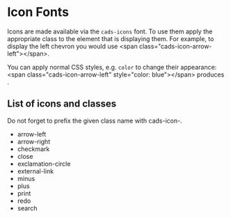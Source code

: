 # Icon Fonts

Icons are made available via the `cads-icons` font. To use them apply the appropriate class to the element that is displaying them. For example, to display the left chevron  <span class="cads-icon-arrow-left"></span> you would use <span class="html inline">&lt;span class="cads-icon-arrow-left"&gt;&lt;/span&gt;</span>.

You can apply normal CSS styles, e.g. `color` to change their appearance: <span class="html inline">&lt;span class="cads-icon-arrow-left" style="color: blue"&gt;&lt;/span&gt;</span> produces <span class="cads-icon-arrow-left" style="color: blue"></span>.

## List of icons and classes

Do not forget to prefix the given class name with <span class="html inline">cads-icon-</span>.

<ul class="cads-styleguide-icon-list">
<li><span class="cads-icon-arrow-left"></span><span>arrow-left</span></li>
<li><span class="cads-icon-arrow-right"></span><span>arrow-right</span></li>
<li><span class="cads-icon-checkmark"></span><span>checkmark</span></li>
<li><span class="cads-icon-close"></span><span>close</span></li>
<li><span class="cads-icon-exclamation-circle"></span><span>exclamation-circle</span></li>
<li><span class="cads-icon-external-link"></span><span>external-link</span></li>
<li><span class="cads-icon-minus"></span><span>minus</span></li>
<li><span class="cads-icon-plus"></span><span>plus</span></li>
<li><span class="cads-icon-print"></span><span>print</span></li>
<li><span class="cads-icon-redo"></span><span>redo</span></li>
<li><span class="cads-icon-search"></span><span>search</span></li>
</ul>
